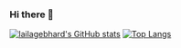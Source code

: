 ### Hi there 👋

[![lailagebhard's GitHub stats](https://github-readme-stats.vercel.app/api?username=lailagebhard)](https://github.com/lailagebhard/github-readme-stats) [![Top Langs](https://github-readme-stats.vercel.app/api/top-langs/?username=lailagebhard)](https://github.com/lailagebhard/github-readme-stats)


<!--
**lailagebhard/lailagebhard** is a ✨ _special_ ✨ repository because its `README.md` (this file) appears on your GitHub profile.

Here are some ideas to get you started:

- 🔭 I’m currently working on ...
- 🌱 I’m currently learning ...
- 👯 I’m looking to collaborate on ...
- 🤔 I’m looking for help with ...
- 💬 Ask me about ...
- 📫 How to reach me: ...
- 😄 Pronouns: ...
- ⚡ Fun fact: ...
-->
